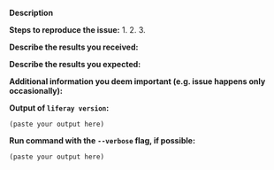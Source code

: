 <!--
If you are reporting a new issue, make sure that we do not have any duplicates
already open. You can ensure this by searching the issue list for this
repository.

If you suspect your issue is a bug, please edit your issue description to
include the BUG REPORT INFORMATION shown below. If you fail to provide this
information within 7 days, we cannot debug your issue and will close it. We
will, however, reopen it if you later provide the information.

---------------------------------------------------
BUG REPORT INFORMATION
---------------------------------------------------
You do NOT have to include this information if this is a FEATURE REQUEST

Please verify what you copy & paste here and do NOT disclose any sensitive information here.
-->

**Description**

<!--
Briefly describe the problem you are having in a few paragraphs.
Try updating your CLI Tool with "liferay update" before you report a bug.
-->

**Steps to reproduce the issue:**
1.
2.
3.

**Describe the results you received:**


**Describe the results you expected:**


**Additional information you deem important (e.g. issue happens only occasionally):**

**Output of `liferay version`:**

```
(paste your output here)
```

**Run command with the `--verbose` flag, if possible:**

```
(paste your output here)
```
